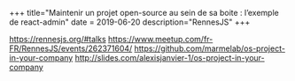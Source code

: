 +++
title="Maintenir un projet open-source au sein de sa boite : l’exemple de react-admin"
date = 2019-06-20
description="RennesJS"
+++

https://rennesjs.org/#talks
https://www.meetup.com/fr-FR/RennesJS/events/262371604/
https://github.com/marmelab/os-project-in-your-company
http://slides.com/alexisjanvier-1/os-project-in-your-company